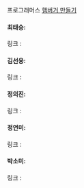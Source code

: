 프로그래머스 [햄버거 만들기](https://school.programmers.co.kr/learn/courses/30/lessons/133502)<br>

#### 최태승: 
링크 : 

#### 김선웅: 
링크 : 

#### 정의진:
링크 : 

#### 정연미:
링크 : 

#### 박소미: 
링크 : 
